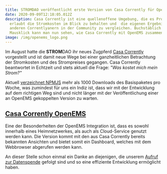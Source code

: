 ```yaml
---
title: STROMDAO veröffentlicht erste Version von Casa Corrently für OpenEMS
date: 2020-09-09T12:18:05.012Z
description: Casa Corrently ist eine quellenoffene Umgebung, die es Prosumern
  erlaubt die Stromkosten im Blick zu behalten und  die eigenen Ergebnisse mit
  anderen Correntlyanern in der Community zu vergleichen. Buchstäblich mit einem
  Mausklick kann man nun sehen, wie Casa Corrently mit OpenEMS zusammenarbeitet.
image: /img/openems_logo.png
---
```

Im August hatte die **STROM**DAO ihr neues Zugpferd [Casa Corrently](https://stromdao.de/casa) vorgestellt und ist damit neue Wege bei einer ganzheitlichen Betrachtung der Stromkosten und des Strompreises gegangen. Casa Corrently beantwortet in Echtzeit und stets aktuell die Frage: *"Was kostet mich mein Strom?"*

Aktuell [verzeichnet NPMJS](https://www.npmjs.com/package/casa-corrently) mehr als 1000 Downloads des Basispaketes pro Woche, was zumindest für uns ein Indiz ist, dass wir mit der Entwicklung auf dem richtigen Weg sind und nicht länger mit der Veröffentlichung einer an OpenEMS gekoppelten Version zu warten.

## [Casa Corrently OpenEMS](https://github.com/energychain/casa-corrently-openems)

Eine der Besonderheiten der OpenEMS Integration ist, dass es sowohl innerhalb eines Heimnetzwerkes, als auch als Cloud-Service genutzt werden kann. Die Version kommt mit den aus Casa Corrently bereits bekannten Ansichten und bietet somit ein Dashboard, welches mit dem Webbrowser abgerufen werden kann. 

An dieser Stelle schon einmal ein Danke an diejenigen, die unserem [Aufruf zur Datenspende](https://community.openems.io/t/datenspender-gesucht/278) gefolgt sind und so eine effiziente Entwicklung ermöglicht haben.